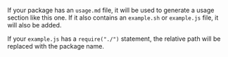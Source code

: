 If your package has an `usage.md` file, it will be used to
generate a usage section like this one. If it also contains
 an `example.sh` or `example.js` file, it will also be added.

If your `example.js` has a `require("./")` statement, the relative path will be
replaced with the package name.
